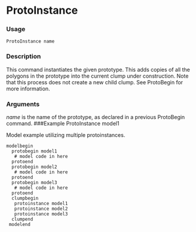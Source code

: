 # ProtoInstance
### Usage
    ProtoInstance name
### Description
This command instantiates the given prototype. This adds copies of all the polygons in the prototype into the current clump under construction. Note that this process does not create a new child clump. 
See ProtoBegin for more information. 
### Arguments
*name* is the name of the prototype, as declared in a previous ProtoBegin command.
###Example
    ProtoInstance model1

Model example utilizing multiple protoinstances.
```
modelbegin
  protobegin model1
   # model code in here
  protoend
  protobegin model2
   # model code in here
  protoend
  protobegin model3
   # model code in here
  protoend
  clumpbegin
   protoinstance model1
   protoinstance model2
   protoinstance model3
  clumpend
 modelend
```
